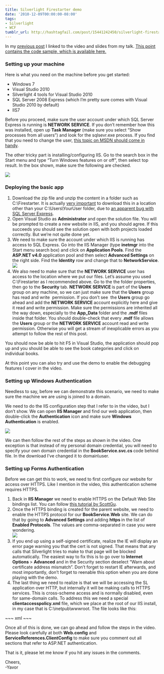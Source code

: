 ```yaml
---
title: Silverlight Firestarter demo
date: '2010-12-09T00:00:00-08:00'
tags:
- Silverlight
- WCF
tumblr_url: http://hashtagfail.com/post/15441242450/silverlight-firestarter-demo
---
```

<p>In my <a href="{{ site.baseurl }}{% post_url tumblr/2010-12-08-silverlight-firestarter-2010-talk-and-demo %}" title="Talk slides and video">previous post</a> I linked to the video and slides from my talk. <a href="http://code.msdn.microsoft.com/Project/Download/FileDownload.aspx?ProjectName=silverlightws&amp;DownloadId=14622" title="BookShelf app">This point contains the code sample, which is available here.</a></p>
<h3>Setting up your machine</h3>
<p>Here is what you need on the machine before you get started:</p>
<ul><li>Windows 7</li>
<li>Visual Studio 2010</li>
<li>Silverlight 4 tools for Visual Studio 2010</li>
<li>SQL Server 2008 Express (which I&rsquo;m pretty sure comes with Visual Studio 2010 by default)</li>
<li>IIS7</li>
</ul><p>Before you proceed, make sure the user account under which SQL Server Express is running is <strong>NETWORK SERVICE</strong>. If you don&rsquo;t remember how this was installed, open up <strong>Task Manager</strong> (make sure you select &ldquo;Show processes from all users&rdquo;) and look for the sqlsevr.exe process. If you find that you need to change the user, <a href="http://msdn.microsoft.com/en-us/library/ms345578.aspx" title="How to: Change the Service Startup Account for SQL Server">this topic on MSDN should come in handy</a>.</p>
<p>The other tricky part is installing/configuring IIS. Go to the search box in the Start menu and type &ldquo;Turn Windows features on or off&rdquo;, then select top result. In the box shown, make sure the following are checked.</p>
<img src="{{ site.baseurl }}/images/posts/tumblr/tumblr_ld54puktoj1qccglw.png" style="margin-right: auto; margin-left: auto"/>
<h3>Deploying the basic app</h3>
<ol><li>Download the zip file and unzip the content in a folder such as C:\Firestarter. It is actually <u>very important</u> to download this in a location other than your C:\Users\YourUser folder, due to <a href="http://support.microsoft.com/kb/2002980" title="Problems with SQL Server Express user instancing and ASP.NET Web Application Projects">an apparent bug with SQL Server Express</a>.</li>
<li>Open Visual Studio as <strong>Administrator</strong> and open the solution file. You will be prompted to create a new website in IIS, and you should agree. If this succeeds you should see the solution open with both projects loaded correctly. But we&rsquo;re not quite done yet.</li>
<li>We need to make sure the account under which IIS is running has access to SQL Express. Go into the IIS Manager (type <strong>inetmgr</strong> into the Start menu search box) and click on <strong>Application Pools</strong>. Find the <strong>ASP.NET v4.0</strong> application pool and then select <strong>Advanced Settings</strong> on the right side. Find the <strong>Identity</strong> row and change that to <strong>NetworkService</strong>.<br/><img src="{{ site.baseurl }}/images/posts/tumblr/tumblr_ld5688WyHC1qccglw.png" style="margin-right: auto; margin-left: auto"/></li>
<li>We also need to make sure that the <strong>NETWORK SERVICE</strong> user has access to the location where we put our files. Let&rsquo;s assume you used C:\Firestarter as I recommended above. Go to the the folder properties, then go to the <strong>Security</strong> tab. <strong>NETWORK SERVICE </strong>is part of the <strong>Users</strong> group on any machine, so we can just make sure that the <strong>Users</strong> group has read and write  permission. If you don&rsquo;t see  the <strong>Users</strong> group go ahead and add the <strong>NETWORK SERVICE </strong>account explicitly here and give it read and write permission. Make sure the permissions are inherited all the way down, especially to the <strong>App_Data</strong> folder and the <strong>.mdf</strong> files inside that folder. You should double-check that every <strong>.mdf</strong> file allows the <strong>Users</strong> group or the <strong>NETWORK SERVICE</strong> account read and write permission. Otherwise you will get a stream of inexplicable errors as you attempt to follow the rest of this post.</li>
</ol><p>You should now be able to hit F5 in Visual Studio, the application should pop up and you should be able to see the book categories and click on individual books.</p>
<p>At this point you can also try and use the demo to enable the debugging features I cover in the video.</p>
<h3>Setting up Windows Authentication</h3>
<p>Needless to say, before we can demonstrate this scenario, we need to make sure the machine we are using is joined to a domain.</p>
<p>We need to do the IIS configuration step that I refer to in the video, but I don&rsquo;t show. We can open <strong>IIS Manager</strong> and find our web application, then double-click the <strong>Authentication</strong> icon and make sure <strong>Windows Authentication</strong> is enabled.</p>
<img src="{{ site.baseurl }}/images/posts/tumblr/tumblr_ld56ejv6tg1qccglw.png" style="margin-right: auto; margin-left: auto"/>
<p>We can then follow the rest of the steps as shown in the video. One exception is that instead of my personal domain credential, you will need to specify your own domain credential in the <strong>BookService.svc.cs </strong>code behind file. In the download I&rsquo;ve changed it to domain\user.</p>
<h3>Setting up Forms Authentication</h3>
<p>Before we can get this to work, we need to first configure our website for access over HTTPS. Like I mention in the video, this authentication scheme requires HTTPS.</p>
<ol><li>Back in <strong>IIS Manager</strong> we need to enable HTTPS on the Default Web Site bindings list. You can follow <a href="http://weblogs.asp.net/scottgu/archive/2007/04/06/tip-trick-enabling-ssl-on-iis7-using-self-signed-certificates.aspx" title="Setting up HTTPS in IIS using self-signed certs">this tutorial by ScottGu</a>. </li>
<li>Once the HTTPS binding is created for the parent website, we need to enable the HTTPS protocol for our <strong>BookService.Web</strong> site. We can do that by going to <strong>Advanced Settings </strong>and adding <strong>https </strong>in the list of <strong>Enabled Protocols</strong>. The values are comma-separated in case you were wondering.<br/><img src="{{ site.baseurl }}/images/posts/tumblr/tumblr_ld56ykc01s1qccglw.png" style="margin-right: auto; margin-left: auto"/></li>
<li>If you end up using a self-signed certificate, realize the IE will display an error page warning you that the cert is not signed. That means that any calls that Silverlight tries to make to that page will be blocked automatically. The easiest way to fix this is to go over to<strong> Internet Options </strong>&gt; <strong>Advanced</strong> and in the Security section deselect &ldquo;Warn about certificate address mismatch&rdquo;. Don&rsquo;t forget to restart IE afterwards, and most importantly, don&rsquo;t forget to reenable this option when you are done playing with the demo.</li>
<li>The last thing we need to realize is that we will be accessing the SL application over HTTP, but internally it will be making calls to HTTPS services. This is cross-scheme access and is normally disabled, even for same-domain calls. To address this we need a special <strong>clientaccesspolicy.xml</strong> file, which we place at the root of our IIS install, in my case that is C:\inetpub\wwwroot. The file looks like this:</li>
</ol>
~~~ xml 
<?xml version="1.0" encoding="utf-8"?>
<access-policy>
   <cross-domain-access>
      <policy>
         <allow-from http-request-headers="SOAPAction">
            <domain uri="http://localhost"/>
         </allow-from>
         <grant-to>
            <resource path="/BookShelf.Web" include-subpaths="true"/>
         </grant-to>
      </policy>
   </cross-domain-access>
</access-policy>
~~~
<p>Once all of this is done, we can go ahead and follow the steps in the video. Please look carefully at both <strong>Web.config</strong> and <strong>ServiceReferences.ClientConfig</strong> to make sure you comment out all sections that refer to ASP.NET authentication.</p>
<p>That is it, please let me know if you hit any issues in the comments.</p>
<p>Cheers,<br/>-Yavor</p>

